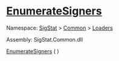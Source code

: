 # [EnumerateSigners](./IDataSetLoader-100663880.md)

Namespace: [SigStat]() > [Common](./../../README.md) > [Loaders](./../README.md)

Assembly: SigStat.Common.dll

[EnumerateSigners](./IDataSetLoader-100663880.md) (  )
